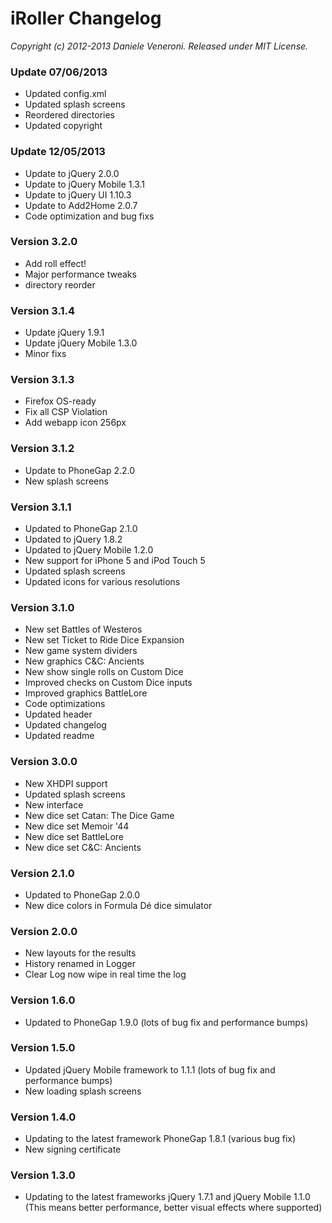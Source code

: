 # iRoller Changelog

_Copyright (c) 2012-2013 Daniele Veneroni. Released under MIT License._

### Update 07/06/2013

* Updated config.xml
* Updated splash screens
* Reordered directories
* Updated copyright

### Update 12/05/2013

* Update to jQuery 2.0.0
* Update to jQuery Mobile 1.3.1
* Update to jQuery UI 1.10.3
* Update to Add2Home 2.0.7
* Code optimization and bug fixs

### Version 3.2.0

* Add roll effect!
* Major performance tweaks
* directory reorder

### Version 3.1.4

* Update jQuery 1.9.1
* Update jQuery Mobile 1.3.0
* Minor fixs

### Version 3.1.3

* Firefox OS-ready
* Fix all CSP Violation
* Add webapp icon 256px

### Version 3.1.2

* Update to PhoneGap 2.2.0
* New splash screens

### Version 3.1.1

* Updated to PhoneGap 2.1.0
* Updated to jQuery 1.8.2
* Updated to jQuery Mobile 1.2.0
* New support for iPhone 5 and iPod Touch 5
* Updated splash screens
* Updated icons for various resolutions

### Version 3.1.0

* New set Battles of Westeros
* New set Ticket to Ride Dice Expansion
* New game system dividers
* New graphics C&C: Ancients
* New show single rolls on Custom Dice
* Improved checks on Custom Dice inputs
* Improved graphics BattleLore
* Code optimizations
* Updated header
* Updated changelog
* Updated readme

### Version 3.0.0

* New XHDPI support
* Updated splash screens
* New interface
* New dice set Catan: The Dice Game
* New dice set Memoir '44
* New dice set BattleLore
* New dice set C&C: Ancients

### Version 2.1.0

* Updated to PhoneGap 2.0.0
* New dice colors in Formula Dé dice simulator

### Version 2.0.0

* New layouts for the results
* History renamed in Logger
* Clear Log now wipe in real time the log

### Version 1.6.0

* Updated to PhoneGap 1.9.0 (lots of bug fix and performance bumps)

### Version 1.5.0

* Updated jQuery Mobile framework to 1.1.1 (lots of bug fix and performance bumps)
* New loading splash screens

### Version 1.4.0

* Updating to the latest framework PhoneGap 1.8.1 (various bug fix)
* New signing certificate

### Version 1.3.0

* Updating to the latest frameworks jQuery 1.7.1 and jQuery Mobile 1.1.0 (This means better performance, better visual effects where supported)
